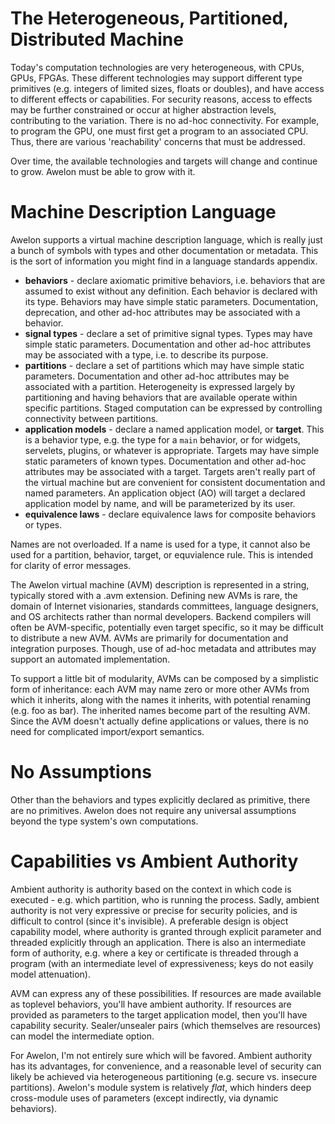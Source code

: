 
The Heterogeneous, Partitioned, Distributed Machine
===================================================

Today's computation technologies are very heterogeneous, with CPUs, GPUs, FPGAs. These different technologies may support different type primitives (e.g. integers of limited sizes, floats or doubles), and have access to different effects or capabilities. For security reasons, access to effects may be further constrained or occur at higher abstraction levels, contributing to the variation. There is no ad-hoc connectivity. For example, to program the GPU, one must first get a program to an associated CPU. Thus, there are various 'reachability' concerns that must be addressed.

Over time, the available technologies and targets will change and continue to grow. Awelon must be able to grow with it. 

Machine Description Language
============================

Awelon supports a virtual machine description language, which is really just a bunch of symbols with types and other documentation or metadata. This is the sort of information you might find in a language standards appendix.

* **behaviors** - declare axiomatic primitive behaviors, i.e. behaviors that are assumed to exist without any definition. Each behavior is declared with its type. Behaviors may have simple static parameters. Documentation, deprecation, and other ad-hoc attributes may be associated with a behavior.
* **signal types** - declare a set of primitive signal types. Types may have simple static parameters. Documentation and other ad-hoc attributes may be associated with a type, i.e. to describe its purpose.
* **partitions** - declare a set of partitions which may have simple static parameters. Documentation and other ad-hoc attributes may be associated with a partition. Heterogeneity is expressed largely by partitioning and having behaviors that are available operate within specific partitions. Staged computation can be expressed by controlling connectivity between partitions.
* **application models** - declare a named application model, or **target**. This is a behavior type, e.g. the type for a `main` behavior, or for widgets, servelets, plugins, or whatever is appropriate. Targets may have simple static parameters of known types. Documentation and other ad-hoc attributes may be associated with a target. Targets aren't really part of the virtual machine but are convenient for consistent documentation and named parameters. An application object (AO) will target a declared application model by name, and will be parameterized by its user. 
* **equivalence laws** - declare equivalence laws for composite behaviors or types.

Names are not overloaded. If a name is used for a type, it cannot also be used for a partition, behavior, target, or equvialence rule. This is intended for clarity of error messages.

The Awelon virtual machine (AVM) description is represented in a string, typically stored with a .avm extension. Defining new AVMs is rare, the domain of Internet visionaries, standards committees, language designers, and OS architects rather than normal developers. Backend compilers will often be AVM-specific, potentially even target specific, so it may be difficult to distribute a new AVM. AVMs are primarily for documentation and integration purposes. Though, use of ad-hoc metadata and attributes may support an automated implementation. 

To support a little bit of modularity, AVMs can be composed by a simplistic form of inheritance: each AVM may name zero or more other AVMs from which it inherits, along with the names it inherits, with potential renaming (e.g. foo as bar). The inherited names become part of the resulting AVM. Since the AVM doesn't actually define applications or values, there is no need for complicated import/export semantics. 

No Assumptions
==============

Other than the behaviors and types explicitly declared as primitive, there are no primitives. Awelon does not require any universal assumptions beyond the type system's own computations. 

Capabilities vs Ambient Authority
=================================

Ambient authority is authority based on the context in which code is executed - e.g. which partition, who is running the process. Sadly, ambient authority is not very expressive or precise for security policies, and is difficult to control (since it's invisible). A preferable design is object capability model, where authority is granted through explicit parameter and threaded explicitly through an application. There is also an intermediate form of authority, e.g. where a key or certificate is threaded through a program (with an intermediate level of expressiveness; keys do not easily model attenuation).

AVM can express any of these possibilities. If resources are made available as toplevel behaviors, you'll have ambient authority. If resources are provided as parameters to the target application model, then you'll have capability security. Sealer/unsealer pairs (which themselves are resources) can model the intermediate option.

For Awelon, I'm not entirely sure which will be favored. Ambient authority has its advantages, for convenience, and a reasonable level of security can likely be achieved via heterogeneous partitioning (e.g. secure vs. insecure partitions). Awelon's module system is relatively *flat*, which hinders deep cross-module uses of parameters (except indirectly, via dynamic behaviors).

